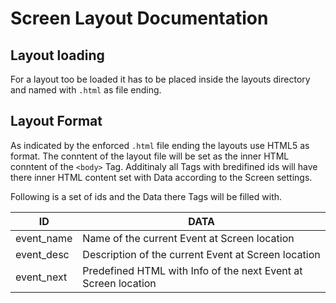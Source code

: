 # Screen Layout Documentation

**Layout loading**
-

For a layout too be loaded it has to be placed inside the layouts directory and named with ```.html``` as file ending.

**Layout Format**
-

As indicated by the enforced ```.html``` file ending the layouts use HTML5 as format.
The conntent of the layout file will be set as the inner HTML conntent of the ```<body>``` Tag.
Additinaly all Tags with bredifined ids will have there inner HTML content set with Data according to the Screen settings.

Following is a set of ids and the Data there Tags will be filled with.

|ID                 |DATA                                                                                                           |
|-------------------|---------------------------------------------------------------------------------------------------------------|
|event_name         |Name of the current Event at Screen location                                                                   |
|event_desc         |Description of the current Event at Screen location                                                            |
|event_next         |Predefined HTML with Info of the next Event at Screen location                                                  |
